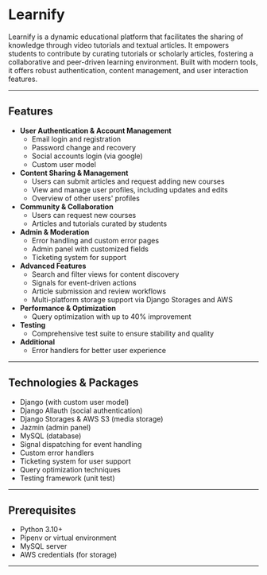 # Learnify  

Learnify is a dynamic educational platform that facilitates the sharing of knowledge through video tutorials and textual articles. It empowers students to contribute by curating tutorials or scholarly articles, fostering a collaborative and peer-driven learning environment. Built with modern tools, it offers robust authentication, content management, and user interaction features.  

---  

## Features  

- **User Authentication & Account Management**  
  - Email login and registration  
  - Password change and recovery  
  - Social accounts login (via google)  
  - Custom user model  
- **Content Sharing & Management**  
  - Users can submit articles and request adding new courses  
  - View and manage user profiles, including updates and edits  
  - Overview of other users' profiles  
- **Community & Collaboration**  
  - Users can request new courses  
  - Articles and tutorials curated by students  
- **Admin & Moderation**  
  - Error handling and custom error pages  
  - Admin panel with customized fields  
  - Ticketing system for support  
- **Advanced Features**  
  - Search and filter views for content discovery  
  - Signals for event-driven actions  
  - Article submission and review workflows  
  - Multi-platform storage support via Django Storages and AWS  
- **Performance & Optimization**  
  - Query optimization with up to 40% improvement  
- **Testing**  
  - Comprehensive test suite to ensure stability and quality  
- **Additional**  
  - Error handlers for better user experience  

---  

## Technologies & Packages  

- Django (with custom user model)  
- Django Allauth (social authentication)  
- Django Storages & AWS S3 (media storage)  
- Jazmin (admin panel)  
- MySQL (database)  
- Signal dispatching for event handling  
- Custom error handlers  
- Ticketing system for user support  
- Query optimization techniques  
- Testing framework (unit test)  

---  

## Prerequisites  

- Python 3.10+  
- Pipenv or virtual environment  
- MySQL server  
- AWS credentials (for storage)  

---  

